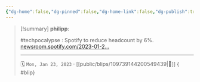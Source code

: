 ```yaml
---
{"dg-home":false,"dg-pinned":false,"dg-home-link":false,"dg-publish":true,"type":"blip","disabled rules":["yaml-title","yaml-title-alias","file-name-heading"],"title":"philipp on mastodon @ 2023-01-23","created-date":"2023-01-23T15:07:33","id":109739144200549440,"updated-date":"2025-05-02T08:50:43","dg-path":"blips/109739144200549439.md","permalink":"/blips/109739144200549439/","dgPassFrontmatter":true,"created":"2023-01-23T15:07:33","updated":"2025-05-02T08:50:43"}
---
```


> [!summary] **philipp**:
>
> #techpocalypse : Spotify to reduce headcount by 6%. [newsroom.spotify.com/2023-01-2…](https://newsroom.spotify.com/2023-01-23/an-update-on-january-2023-organizational-changes/)
> - - -
>
> 🗓️ `Mon, Jan 23, 2023` · [[public/blips/109739144200549439\|🔗]]
{ #blip}

